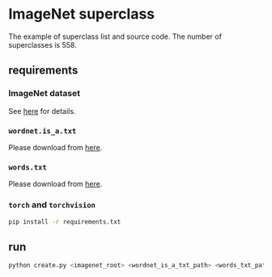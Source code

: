 # ImageNet superclass
The example of superclass list and source code. The number of superclasses is 558.

## requirements

### ImageNet dataset
See [here](https://pytorch.org/vision/stable/datasets.html#imagenet) for details.

### `wordnet.is_a.txt`
Please download from [here](https://github.com/innerlee/ImagenetSampling/blob/master/Imagenet/data/wordnet.is_a.txt).

### `words.txt`
Please download from [here](https://github.com/innerlee/ImagenetSampling/blob/master/Imagenet/data/words.txt).

### `torch` and `torchvision`
```bash
pip install -r requirements.txt
```

## run
```bash
python create.py <imagenet_root> <wordnet_is_a_txt_path> <words_txt_path> -s <superclass_path> -sn <superclass_names_path>
```
